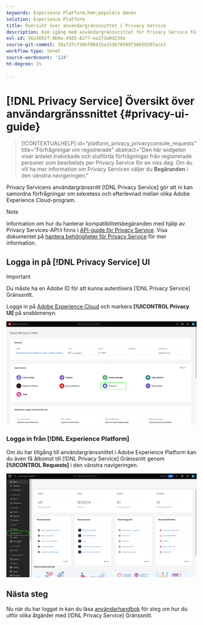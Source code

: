 ```yaml
---
keywords: Experience Platform;hem;populära ämnen
solution: Experience Platform
title: Översikt över användargränssnittet i Privacy Service
description: Kom igång med användargränssnittet för Privacy Service för att samordna och övervaka sekretessförfrågningar i olika Experience Cloud-program.
exl-id: 5624691f-0b9a-4565-8277-ea273a0d239a
source-git-commit: 20a737cf36bf08415a15db78599f36659207ace1
workflow-type: tm+mt
source-wordcount: '224'
ht-degree: 1%

---
```


# [!DNL Privacy Service] Översikt över användargränssnittet {#privacy-ui-guide}

>[!CONTEXTUALHELP]
>id="platform_privacy_privacyconsole_requests"
>title="Förfrågningar om registrerade"
>abstract="Den här widgeten visar antalet inskickade och slutförda förfrågningar från registrerade personer som bearbetats per Privacy Service för en viss dag. Om du vill ha mer information om Privacy Servicen väljer du **Begäranden** i den vänstra navigeringen."

Privacy Servicens användargränssnitt [!DNL Privacy Service] gör att ni kan samordna förfrågningar om sekretess och efterlevnad mellan olika Adobe Experience Cloud-program.

>[!NOTE]
>
>Information om hur du hanterar kompatibilitetsbegäranden med hjälp av Privacy Services-API:t finns i [API-guide för Privacy Service](../api/overview.md). Visa dokumentet på [hantera behörigheter för Privacy Service](../permissions.md) för mer information.

## Logga in på [!DNL Privacy Service] UI

>[!IMPORTANT]
>
>Du måste ha en Adobe ID för att kunna autentisera [!DNL Privacy Service] Gränssnitt.

Logga in på [Adobe Experience Cloud](https://experience.adobe.com/) och markera **[!UICONTROL Privacy UI]** på snabbmenyn.

![Instrumentpanelen Experience Cloud med sekretessgränssnittet markerat.](../images/ui-overview/quick-access.png)


### Logga in från [!DNL Experience Platform]

Om du har tillgång till användargränssnittet i Adobe Experience Platform kan du även få åtkomst till [!DNL Privacy Service] Gränssnitt genom **[!UICONTROL Requests]** i den vänstra navigeringen.

![Adobe Experience Platform-gränssnittet med begäranden markerat i det vänstra navigeringsfältet.](../images/ui-overview/platform.png)

## Nästa steg

Nu när du har loggat in kan du läsa [användarhandbok](user-guide.md) för steg om hur du utför olika åtgärder med [!DNL Privacy Service] Gränssnitt.
